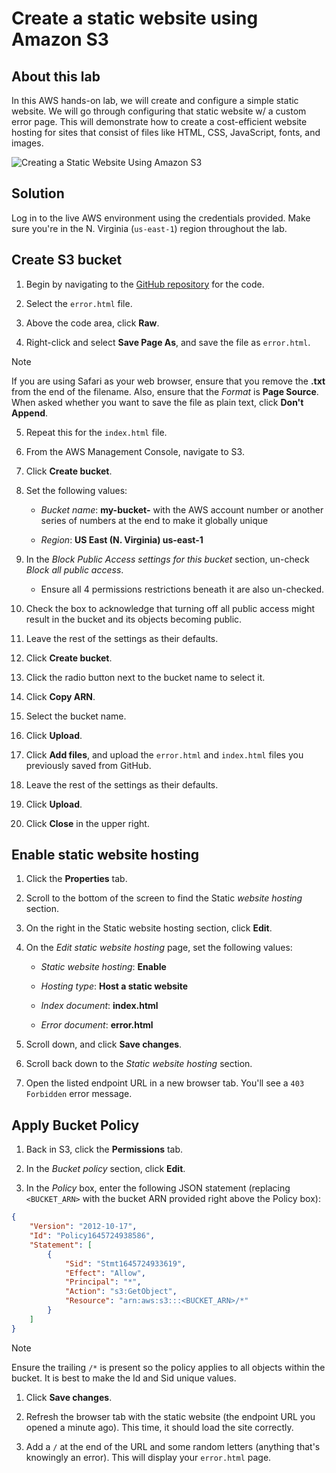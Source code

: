 # Create a static website using Amazon S3

## About this lab

In this AWS hands-on lab, we will create and configure a simple static website. We will go through configuring that static website w/ a custom error page. This will demonstrate how to create a cost-efficient website hosting for sites that consist of files like HTML, CSS, JavaScript, fonts, and images.

![Creating a Static Website Using Amazon S3](https://s3.amazonaws.com/assessment_engine/production/labs/832301d1-2af5-42c6-9114-d2e171297f3d/lab_diagram_Lab_-_Creating_a_Static_Website_Using_Amazon_S3.001.png?X-Amz-Algorithm=AWS4-HMAC-SHA256&X-Amz-Credential=ASIAVKPCGNLN6Q4JYFA5%2F20220308%2Fus-east-1%2Fs3%2Faws4_request&X-Amz-Date=20220308T182348Z&X-Amz-Expires=3600&X-Amz-Security-Token=IQoJb3JpZ2luX2VjEFkaCXVzLWVhc3QtMSJIMEYCIQDGLsEGGFqRQ%2B%2FQlcSUB4rf%2Bq%2Fw7YrxOhBXybPjII97dwIhAIg3SGC5hQJC0UEmhQqnxx8oASNqwroi7GikTL%2BD78DWKowECML%2F%2F%2F%2F%2F%2F%2F%2F%2F%2FwEQAhoMMzY2MDgzNDY3OTk1IgykSliITy9K5NQWgEkq4AMEwjOTkwvveM%2FHMqj2bA%2BK0xMLKavawwj87qk7KO03UvlA53PMjzWoPDRf0GkYOHrvjdlxSeHnw%2FukdU0elc5qltdlGO2SZnbjA4dizY8bvPuR5MJHwjvffpIunC%2F%2BWwEwnHBZaMpP6jWPBYtZ5kk8lcQqhRJX481cj0l4lYdDR5FBVGoVtREJO6y5GEQLw7Pe9t6bLgxL%2FZU4KgbskX97nGLGPamrP%2BxRrNsy6FdAyh73YtTdCVORpBabFv9WNb3z%2BPgTCNGdaWuTbVLKwqiNFRWMpMmrz6oGlC2EPgIX5EAqXEfQ%2FyeoDRcSrP8ZjOR7mz1FjQAs032GA2LLC6xYM4mxbk0FyIN3LdQerv47XDIf%2F7%2FPjfH6Giif8dL2B2dxoLvxnSkknyka%2BCXZQr8mP%2B%2B%2BytbZOKko1ZhaUYUfsVEqxjzfVYHl%2BcSgJvSzjrzpYlm5LMTOZxKn%2FS310NK3U8ZYaACBt9JB0WrF8yKw2KREPNvRngCcNOct4xxspClIz%2BKVXgTXczgKtizx82lpqmp4Hm8PwPutY9g7euRXG37hcO2901fYxYCR2Kf3SBuuCAEN%2FZfqfc47%2FKd6pG6HJIOVYTajuCuRKq9bVJkEIgh%2BcaNPusHwFRrOQhHFf4MwqI%2BekQY6pAFNt8LVnpCiZWX%2FlAqdbJEvJ84RaC35vvyanOxxYl9VItGuTaSSYszVWGlc%2FPiNEFXRi2WEZqfPPlngXB1pqxX59ypenA7ReDpm0U4VawJKWKChJ28oJMC0%2BdoGesvK5wwoOHYNWIoCEyNNby1OKPEzB67sWYfzBLBRPQjzLnElQFe%2FM6fFKIW1n3TbBKVS9i2iN29trNRt1kTbjKpXuuBKEsueOw%3D%3D&X-Amz-SignedHeaders=host&X-Amz-Signature=d15ee753fe85d876d1d43cbc80cc9aeb40f9b3a091ded9e215c0b62d25e0debb)

## Solution

Log in to the live AWS environment using the credentials provided. Make sure you're in the N. Virginia (`us-east-1`) region throughout the lab.

## Create S3 bucket

1. Begin by navigating to the [GitHub repository](https://github.com/ACloudGuru-Resources/Course-Certified-Solutions-Architect-Associate/tree/master/labs/creating-a-static-website-using-amazon-s3) for the code.

2. Select the `error.html` file.

3. Above the code area, click **Raw**.

4. Right-click and select **Save Page As**, and save the file as `error.html`.

> [!NOTE]
> If you are using Safari as your web browser, ensure that you remove the **.txt** from the end of the filename. Also, ensure that the *Format* is **Page Source**. When asked whether you want to save the file as plain text, click **Don't Append**.

5. Repeat this for the `index.html` file.

6. From the AWS Management Console, navigate to S3.

7. Click **Create bucket**.

8. Set the following values:

    * *Bucket name*: **my-bucket-** with the AWS account number or another series of numbers at the end to make it globally unique

    * *Region*: **US East (N. Virginia) us-east-1**

9. In the *Block Public Access settings for this bucket* section, un-check *Block all public access*.

    * Ensure all 4 permissions restrictions beneath it are also un-checked.

10. Check the box to acknowledge that turning off all public access might result in the bucket and its objects becoming public.

11. Leave the rest of the settings as their defaults.

12. Click **Create bucket**.

13. Click the radio button next to the bucket name to select it.

14. Click **Copy ARN**.

15. Select the bucket name.

16. Click **Upload**.

17. Click **Add files**, and upload the `error.html` and `index.html` files you previously saved from GitHub.

18. Leave the rest of the settings as their defaults.

19. Click **Upload**.

20. Click **Close** in the upper right.

## Enable static website hosting

1. Click the **Properties** tab.

2. Scroll to the bottom of the screen to find the Static *website hosting* section.

3. On the right in the Static website hosting section, click **Edit**.

4. On the *Edit static website hosting* page, set the following values:

    * *Static website hosting*: **Enable**

    * *Hosting type*: **Host a static website**

    * *Index document*: **index.html**

    * *Error document*: **error.html**

5. Scroll down, and click **Save changes**.

6. Scroll back down to the *Static website hosting* section.

7. Open the listed endpoint URL in a new browser tab. You'll see a `403 Forbidden` error message.

## Apply Bucket Policy

1. Back in S3, click the **Permissions** tab.

2. In the *Bucket policy* section, click **Edit**.

3. In the *Policy* box, enter the following JSON statement (replacing `<BUCKET_ARN>` with the bucket ARN provided right above the Policy box):

```json
{
    "Version": "2012-10-17",
    "Id": "Policy1645724938586",
    "Statement": [
        {
            "Sid": "Stmt1645724933619",
            "Effect": "Allow",
            "Principal": "*",
            "Action": "s3:GetObject",
            "Resource": "arn:aws:s3:::<BUCKET_ARN>/*"
        }
    ]
}
```

> [!NOTE]
> Ensure the trailing `/*` is present so the policy applies to all objects within the bucket. It is best to make the Id and Sid unique values.

1. Click **Save changes**.

2. Refresh the browser tab with the static website (the endpoint URL you opened a minute ago). This time, it should load the site correctly.

3. Add a `/` at the end of the URL and some random letters (anything that's knowingly an error). This will display your `error.html` page.
